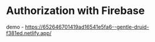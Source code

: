 # Authorization with Firebase

demo - https://652646701419ad16541e5fa6--gentle-druid-f381ed.netlify.app/
